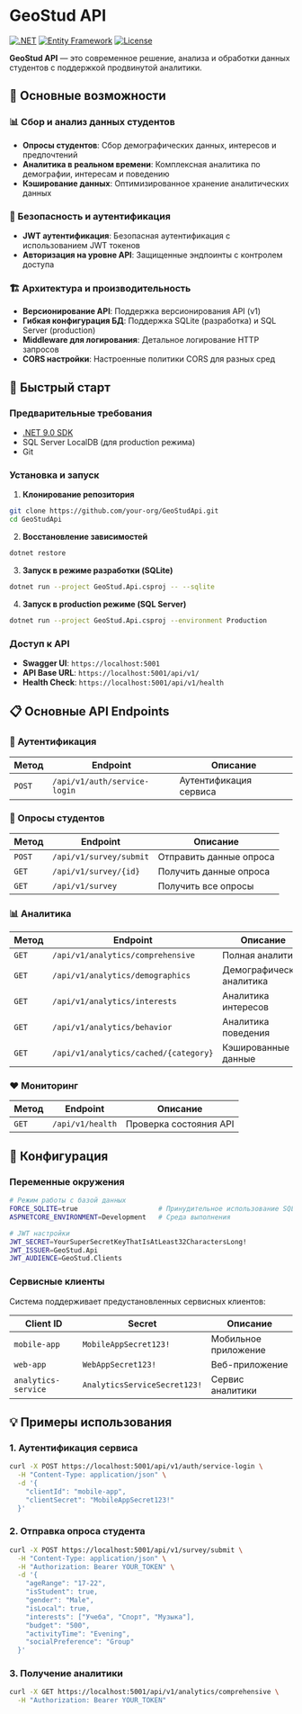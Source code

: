 # GeoStud API

[![.NET](https://img.shields.io/badge/.NET-9.0-blue.svg)](https://dotnet.microsoft.com/download)
[![Entity Framework](https://img.shields.io/badge/Entity%20Framework-9.0-green.svg)](https://docs.microsoft.com/en-us/ef/)
[![License](https://img.shields.io/badge/License-MIT-yellow.svg)](LICENSE)

**GeoStud API** — это современное решение, анализа и обработки данных студентов с поддержкой продвинутой аналитики.

## 🎯 Основные возможности

### 📊 Сбор и анализ данных студентов
- **Опросы студентов**: Сбор демографических данных, интересов и предпочтений
- **Аналитика в реальном времени**: Комплексная аналитика по демографии, интересам и поведению
- **Кэширование данных**: Оптимизированное хранение аналитических данных

### 🔐 Безопасность и аутентификация
- **JWT аутентификация**: Безопасная аутентификация с использованием JWT токенов
- **Авторизация на уровне API**: Защищенные эндпоинты с контролем доступа

### 🏗️ Архитектура и производительность
- **Версионирование API**: Поддержка версионирования API (v1)
- **Гибкая конфигурация БД**: Поддержка SQLite (разработка) и SQL Server (production)
- **Middleware для логирования**: Детальное логирование HTTP запросов
- **CORS настройки**: Настроенные политики CORS для разных сред

## 🚀 Быстрый старт

### Предварительные требования
- [.NET 9.0 SDK](https://dotnet.microsoft.com/download/dotnet/9.0)
- SQL Server LocalDB (для production режима)
- Git

### Установка и запуск

1. **Клонирование репозитория**
```bash
git clone https://github.com/your-org/GeoStudApi.git
cd GeoStudApi
```

2. **Восстановление зависимостей**
```bash
dotnet restore
```

3. **Запуск в режиме разработки (SQLite)**
```bash
dotnet run --project GeoStud.Api.csproj -- --sqlite
```

4. **Запуск в production режиме (SQL Server)**
```bash
dotnet run --project GeoStud.Api.csproj --environment Production
```

### Доступ к API
- **Swagger UI**: `https://localhost:5001`
- **API Base URL**: `https://localhost:5001/api/v1/`
- **Health Check**: `https://localhost:5001/api/v1/health`

## 📋 Основные API Endpoints

### 🔐 Аутентификация
| Метод | Endpoint | Описание |
|-------|----------|----------|
| `POST` | `/api/v1/auth/service-login` | Аутентификация сервиса |

### 📝 Опросы студентов
| Метод | Endpoint | Описание |
|-------|----------|----------|
| `POST` | `/api/v1/survey/submit` | Отправить данные опроса |
| `GET` | `/api/v1/survey/{id}` | Получить данные опроса |
| `GET` | `/api/v1/survey` | Получить все опросы |

### 📊 Аналитика
| Метод | Endpoint | Описание |
|-------|----------|----------|
| `GET` | `/api/v1/analytics/comprehensive` | Полная аналитика |
| `GET` | `/api/v1/analytics/demographics` | Демографическая аналитика |
| `GET` | `/api/v1/analytics/interests` | Аналитика интересов |
| `GET` | `/api/v1/analytics/behavior` | Аналитика поведения |
| `GET` | `/api/v1/analytics/cached/{category}` | Кэшированные данные |

### ❤️ Мониторинг
| Метод | Endpoint | Описание |
|-------|----------|----------|
| `GET` | `/api/v1/health` | Проверка состояния API |

## 🔧 Конфигурация

### Переменные окружения
```bash
# Режим работы с базой данных
FORCE_SQLITE=true                    # Принудительное использование SQLite
ASPNETCORE_ENVIRONMENT=Development   # Среда выполнения

# JWT настройки
JWT_SECRET=YourSuperSecretKeyThatIsAtLeast32CharactersLong!
JWT_ISSUER=GeoStud.Api
JWT_AUDIENCE=GeoStud.Clients
```

### Сервисные клиенты
Система поддерживает предустановленных сервисных клиентов:

| Client ID | Secret | Описание |
|-----------|--------|----------|
| `mobile-app` | `MobileAppSecret123!` | Мобильное приложение |
| `web-app` | `WebAppSecret123!` | Веб-приложение |
| `analytics-service` | `AnalyticsServiceSecret123!` | Сервис аналитики |

## 💡 Примеры использования

### 1. Аутентификация сервиса
```bash
curl -X POST https://localhost:5001/api/v1/auth/service-login \
  -H "Content-Type: application/json" \
  -d '{
    "clientId": "mobile-app",
    "clientSecret": "MobileAppSecret123!"
  }'
```

### 2. Отправка опроса студента
```bash
curl -X POST https://localhost:5001/api/v1/survey/submit \
  -H "Content-Type: application/json" \
  -H "Authorization: Bearer YOUR_TOKEN" \
  -d '{
    "ageRange": "17-22",
    "isStudent": true,
    "gender": "Male",
    "isLocal": true,
    "interests": ["Учеба", "Спорт", "Музыка"],
    "budget": "500",
    "activityTime": "Evening",
    "socialPreference": "Group"
  }'
```

### 3. Получение аналитики
```bash
curl -X GET https://localhost:5001/api/v1/analytics/comprehensive \
  -H "Authorization: Bearer YOUR_TOKEN"
```

